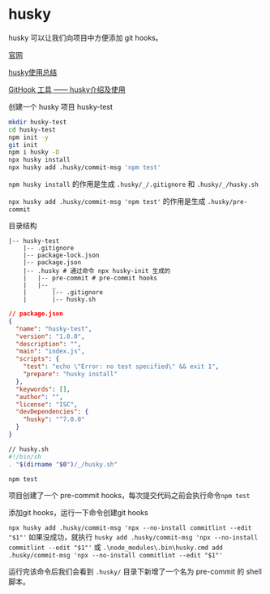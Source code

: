 # husky

husky 可以让我们向项目中方便添加 git hooks。

[官网](https://typicode.github.io/husky/#/)

[husky使用总结](https://zhuanlan.zhihu.com/p/366786798)

[GitHook 工具 —— husky介绍及使用](https://www.cnblogs.com/jiaoshou/p/12222665.html)

创建一个 husky 项目 husky-test

```sh
mkdir husky-test
cd husky-test
npm init -y
git init
npm i husky -D
npx husky install
npx husky add .husky/commit-msg 'npm test'
```

`npm husky install` 的作用是生成 `.husky/_/.gitignore` 和 `.husky/_/husky.sh`

`npx husky add .husky/commit-msg 'npm test'` 的作用是生成 `.husky/pre-commit`

目录结构

```
|-- husky-test
    |-- .gitignore
    |-- package-lock.json
    |-- package.json
    |-- .husky # 通过命令 npx husky-init 生成的
    |   |-- pre-commit # pre-commit hooks
    |   |-- _
    |       |-- .gitignore
    |       |-- husky.sh
```

```json
// package.json
{
  "name": "husky-test",
  "version": "1.0.0",
  "description": "",
  "main": "index.js",
  "scripts": {
    "test": "echo \"Error: no test specified\" && exit 1",
    "prepare": "husky install"
  },
  "keywords": [],
  "author": "",
  "license": "ISC",
  "devDependencies": {
    "husky": "^7.0.0"
  }
}
```

```sh
// husky.sh
#!/bin/sh
. "$(dirname "$0")/_/husky.sh"

npm test
```

项目创建了一个 pre-commit hooks，每次提交代码之前会执行命令`npm test`

添加git hooks，运行一下命令创建git hooks

`npx husky add .husky/commit-msg 'npx --no-install commitlint --edit "$1"'`
如果没成功，就执行 `husky add .husky/commit-msg 'npx --no-install commitlint --edit "$1"'`
或 `.\node_modules\.bin\husky.cmd add .husky/commit-msg 'npx --no-install commitlint --edit "$1"'`

运行完该命令后我们会看到 `.husky/` 目录下新增了一个名为 pre-commit 的 shell 脚本。

